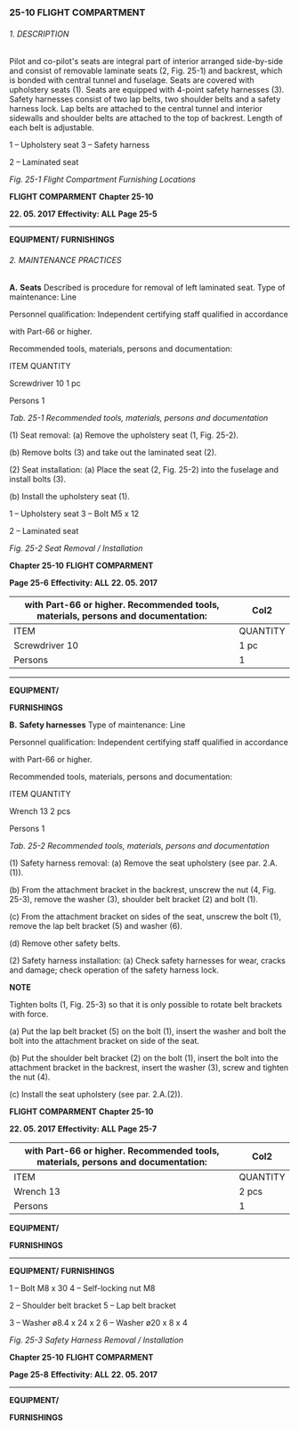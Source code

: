 ### 25-10 FLIGHT COMPARTMENT

###### 1. DESCRIPTION
Pilot and co-pilot's seats are integral part of interior arranged side-by-side and consist
of removable laminate seats (2, Fig. 25-1) and backrest, which is bonded with
central tunnel and fuselage. Seats are covered with upholstery seats (1).
Seats are equipped with 4-point safety harnesses (3). Safety harnesses consist
of two lap belts, two shoulder belts and a safety harness lock. Lap belts are attached
to the central tunnel and interior sidewalls and shoulder belts are attached to the top
of backrest. Length of each belt is adjustable.

1 – Upholstery seat 3 – Safety harness

2 – Laminated seat

_Fig. 25-1 Flight Compartment Furnishing Locations_

**FLIGHT COMPARMENT** **Chapter 25-10**

**22. 05. 2017** **Effectivity: ALL** **Page 25-5**


-----

**EQUIPMENT/**
**FURNISHINGS**

###### 2. MAINTENANCE PRACTICES

**A.** **Seats**
Described is procedure for removal of left laminated seat.
Type of maintenance: Line

Personnel qualification: Independent certifying staff qualified in accordance

with Part-66 or higher.

Recommended tools, materials, persons and documentation:

ITEM QUANTITY

Screwdriver 10 1 pc

Persons 1

_Tab. 25-1 Recommended tools, materials, persons and documentation_

(1) Seat removal:
(a) Remove the upholstery seat (1, Fig. 25-2).

(b) Remove bolts (3) and take out the laminated seat (2).

(2) Seat installation:
(a) Place the seat (2, Fig. 25-2) into the fuselage and install bolts (3).

(b) Install the upholstery seat (1).

1 – Upholstery seat 3 – Bolt M5 x 12

2 – Laminated seat

_Fig. 25-2 Seat Removal / Installation_

**Chapter 25-10** **FLIGHT COMPARMENT**

**Page 25-6** **Effectivity: ALL** **22. 05. 2017**

|with Part-66 or higher. Recommended tools, materials, persons and documentation:|Col2|
|---|---|
|ITEM|QUANTITY|
|Screwdriver 10|1 pc|
|Persons|1|


-----

**EQUIPMENT/**

**FURNISHINGS**

**B.** **Safety harnesses**
Type of maintenance: Line

Personnel qualification: Independent certifying staff qualified in accordance

with Part-66 or higher.

Recommended tools, materials, persons and documentation:

ITEM QUANTITY

Wrench 13 2 pcs

Persons 1

_Tab. 25-2 Recommended tools, materials, persons and documentation_

(1) Safety harness removal:
(a) Remove the seat upholstery (see par. 2.A.(1)).

(b) From the attachment bracket in the backrest, unscrew the nut
(4, Fig. 25-3), remove the washer (3), shoulder belt bracket (2) and
bolt (1).

(c) From the attachment bracket on sides of the seat, unscrew the bolt
(1), remove the lap belt bracket (5) and washer (6).

(d) Remove other safety belts.

(2) Safety harness installation:
(a) Check safety harnesses for wear, cracks and damage; check
operation of the safety harness lock.

**NOTE**

Tighten bolts (1, Fig. 25-3) so that it is only possible to rotate
belt brackets with force.

(a) Put the lap belt bracket (5) on the bolt (1), insert the washer and bolt
the bolt into the attachment bracket on side of the seat.

(b) Put the shoulder belt bracket (2) on the bolt (1), insert the bolt into
the attachment bracket in the backrest, insert the washer (3), screw
and tighten the nut (4).

(c) Install the seat upholstery (see par. 2.A.(2)).

**FLIGHT COMPARMENT** **Chapter 25-10**

**22. 05. 2017** **Effectivity: ALL** **Page 25-7**

|with Part-66 or higher. Recommended tools, materials, persons and documentation:|Col2|
|---|---|
|ITEM|QUANTITY|
|Wrench 13|2 pcs|
|Persons|1|


**EQUIPMENT/**

**FURNISHINGS**


-----

**EQUIPMENT/**
**FURNISHINGS**

1 – Bolt M8 x 30 4 – Self-locking nut M8

2 – Shoulder belt bracket 5 – Lap belt bracket

3 – Washer ø8.4 x 24 x 2 6 – Washer ø20 x 8 x 4

_Fig. 25-3 Safety Harness Removal / Installation_

**Chapter 25-10** **FLIGHT COMPARMENT**

**Page 25-8** **Effectivity: ALL** **22. 05. 2017**


-----

**EQUIPMENT/**

**FURNISHINGS**


